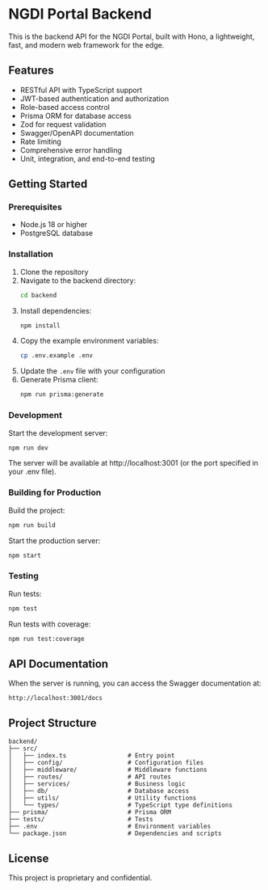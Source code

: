 # NGDI Portal Backend

This is the backend API for the NGDI Portal, built with Hono, a lightweight, fast, and modern web framework for the edge.

## Features

- RESTful API with TypeScript support
- JWT-based authentication and authorization
- Role-based access control
- Prisma ORM for database access
- Zod for request validation
- Swagger/OpenAPI documentation
- Rate limiting
- Comprehensive error handling
- Unit, integration, and end-to-end testing

## Getting Started

### Prerequisites

- Node.js 18 or higher
- PostgreSQL database

### Installation

1. Clone the repository
2. Navigate to the backend directory:
   ```bash
   cd backend
   ```
3. Install dependencies:
   ```bash
   npm install
   ```
4. Copy the example environment variables:
   ```bash
   cp .env.example .env
   ```
5. Update the `.env` file with your configuration
6. Generate Prisma client:
   ```bash
   npm run prisma:generate
   ```

### Development

Start the development server:

```bash
npm run dev
```

The server will be available at http://localhost:3001 (or the port specified in your .env file).

### Building for Production

Build the project:

```bash
npm run build
```

Start the production server:

```bash
npm start
```

### Testing

Run tests:

```bash
npm test
```

Run tests with coverage:

```bash
npm run test:coverage
```

## API Documentation

When the server is running, you can access the Swagger documentation at:

```
http://localhost:3001/docs
```

## Project Structure

```
backend/
├── src/
│   ├── index.ts                 # Entry point
│   ├── config/                  # Configuration files
│   ├── middleware/              # Middleware functions
│   ├── routes/                  # API routes
│   ├── services/                # Business logic
│   ├── db/                      # Database access
│   ├── utils/                   # Utility functions
│   └── types/                   # TypeScript type definitions
├── prisma/                      # Prisma ORM
├── tests/                       # Tests
├── .env                         # Environment variables
└── package.json                 # Dependencies and scripts
```

## License

This project is proprietary and confidential. 